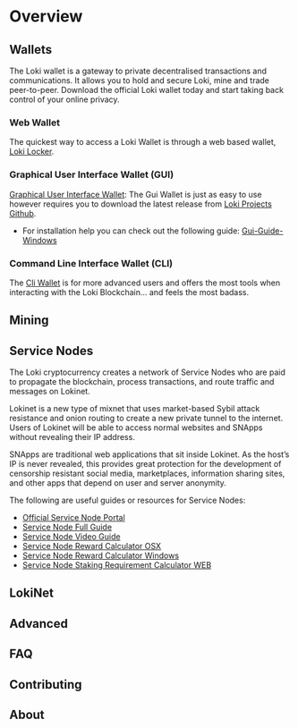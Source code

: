 
# Overview

## **Wallets**
The Loki wallet is a gateway to private decentralised 
transactions and communications. It allows you to hold and secure Loki, mine and trade peer-to-peer. Download the official Loki wallet today and start taking back control of your online privacy.
### Web Wallet
The quickest way to access a Loki Wallet is through a web based wallet, [Loki Locker](https://lokilocker.com/).

### Graphical User Interface Wallet (GUI)
[Graphical User Interface Wallet](https://github.com/loki-project/loki-gui/releases): The Gui Wallet is just as easy to use however requires you to download the latest release from [Loki Projects Github](https://github.com/loki-project/loki-gui/releases).  

- For installation help you can check out the following guide: [Gui-Guide-Windows](https://loki.network/wp-content/uploads/2018/05/GUI-GUIDE-WINDOWS-PDF.pdf)

### Command Line Interface Wallet (CLI)
The [Cli Wallet](https://github.com/loki-project/loki/releases) is for more advanced users and offers the most tools when interacting with the Loki Blockchain... and feels the most badass.

## **Mining**

## **Service Nodes**
The Loki cryptocurrency creates a network of Service Nodes who are paid to propagate the blockchain, process transactions, and route traffic and messages on Lokinet.

Lokinet is a new type of mixnet that uses market-based Sybil attack resistance and onion routing to create a new private tunnel to the internet. Users of Lokinet will be able to access normal websites and SNApps without revealing their IP address.

SNApps are traditional web applications that sit inside Lokinet. As the host’s IP is never revealed, this provides great protection for the development of censorship resistant social media, marketplaces, information sharing sites, and other apps that depend on user and server anonymity.

The following are useful guides or resources for Service Nodes:

- [Official Service Node Portal](https://loki.network/service-nodes-portal/)
- [Service Node Full Guide](../Wallets/CliWallet/SNFullGuide.md)
- [Service Node Video Guide](https://www.youtube.com/watch?v=6uiRD1847UY)
- [Service Node Reward Calculator OSX](https://loki.network/wp-content/uploads/2018/09/Loki_Service_Node_ROI_OSX-V1.xlsm)
- [Service Node Reward Calculator Windows](https://loki.network/wp-content/uploads/2018/09/Loki_Service_Node_ROI_Windows-V1-1.xlsm)
- [Service Node Staking Requirement Calculator WEB](https://jagerman.com/sn/)

## **LokiNet**

## **Advanced**

## **FAQ**

## **Contributing**

## **About**
